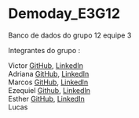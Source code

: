 # Demoday_E3G12
Banco de dados do grupo 12 equipe 3

Integrantes  do grupo :

Victor [GitHub](https://github.com/Victor-Manoel-Public), [LinkedIn](https://www.linkedin.com/in/victor-manoel-da-silva/)<br/>
Adriana [GitHub](https://github.com/AdrianaQMelo), [LinkedIn](https://www.linkedin.com/in/adrianaqmelo/)<br/>
Marcos [GitHub](https://github.com/Eu-O-Marcos), [LinkedIn]()<br/>
Ezequiel [Github](https://github.com/Ezequie1), [LinkedIn](https://www.linkedin.com/in/ezequielamoura/)<br/>
Esther [GitHub](https://github.com/ester346), [LinkedIn](https://www.linkedin.com/in/estercsoliveira/)<br/>
Lucas<br/>
